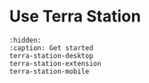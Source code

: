 # Use Terra Station

```{toctree}
:hidden:
:caption: Get started
terra-station-desktop
terra-station-extension
terra-station-mobile
```
